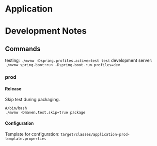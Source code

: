 # Application

# Development Notes

## Commands

testing: `./mvnw -Dspring.profiles.active=test test`
development server: `./mvnw spring-boot:run -Dspring-boot.run.profiles=dev`

### prod

#### Release

Skip test during packaging.

```
#/bin/bash
./mvnw -Dmaven.test.skip=true package
```

#### Configuration

Template for configuration:
`target/classes/application-prod-template.properties`
